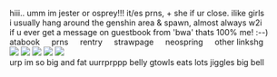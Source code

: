 hiii.. umm im jester or osprey!!! it/es prns, + she if ur close. ilike girls  
i usually hang around the genshin area & spawn, almost always w2i  
if u ever get a message on guestbook from 'bwa' thats 100% me! :--)  
atabook⠀⠀prns⠀⠀rentry⠀⠀strawpage⠀⠀neospring⠀⠀other linkshg  
![](https://files.catbox.moe/o1kpec.gif) ![](https://files.catbox.moe/j0sqnw.gif)  ![](https://files.catbox.moe/pc838x.gif)  ![](https://files.catbox.moe/aujwbn.png)  ![](https://i.postimg.cc/0NWS6qd6/kcumli.gif)  
urp im so big and fat uurrprppp belly gtowls eats lots jiggles big bell
